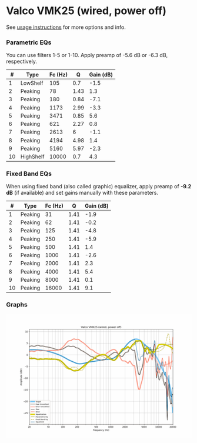 # Valco VMK25 (wired, power off)
See [usage instructions](https://github.com/jaakkopasanen/AutoEq#usage) for more options and info.

### Parametric EQs
You can use filters 1-5 or 1-10. Apply preamp of -5.6 dB or -6.3 dB, respectively.

|   # | Type      |   Fc (Hz) |    Q |   Gain (dB) |
|-----|-----------|-----------|------|-------------|
|   1 | LowShelf  |       105 | 0.7  |        -1.5 |
|   2 | Peaking   |        78 | 1.43 |         1.3 |
|   3 | Peaking   |       180 | 0.84 |        -7.1 |
|   4 | Peaking   |      1173 | 2.99 |        -3.3 |
|   5 | Peaking   |      3471 | 0.85 |         5.6 |
|   6 | Peaking   |       621 | 2.27 |         0.8 |
|   7 | Peaking   |      2613 | 6    |        -1.1 |
|   8 | Peaking   |      4194 | 4.98 |         1.4 |
|   9 | Peaking   |      5160 | 5.97 |        -2.3 |
|  10 | HighShelf |     10000 | 0.7  |         4.3 |

### Fixed Band EQs
When using fixed band (also called graphic) equalizer, apply preamp of **-9.2 dB** (if available) and set gains manually with these parameters.

|   # | Type    |   Fc (Hz) |    Q |   Gain (dB) |
|-----|---------|-----------|------|-------------|
|   1 | Peaking |        31 | 1.41 |        -1.9 |
|   2 | Peaking |        62 | 1.41 |        -0.2 |
|   3 | Peaking |       125 | 1.41 |        -4.8 |
|   4 | Peaking |       250 | 1.41 |        -5.9 |
|   5 | Peaking |       500 | 1.41 |         1.4 |
|   6 | Peaking |      1000 | 1.41 |        -2.6 |
|   7 | Peaking |      2000 | 1.41 |         2.3 |
|   8 | Peaking |      4000 | 1.41 |         5.4 |
|   9 | Peaking |      8000 | 1.41 |         0.1 |
|  10 | Peaking |     16000 | 1.41 |         9.1 |

### Graphs
![](./Valco%20VMK25%20(wired,%20power%20off).png)

